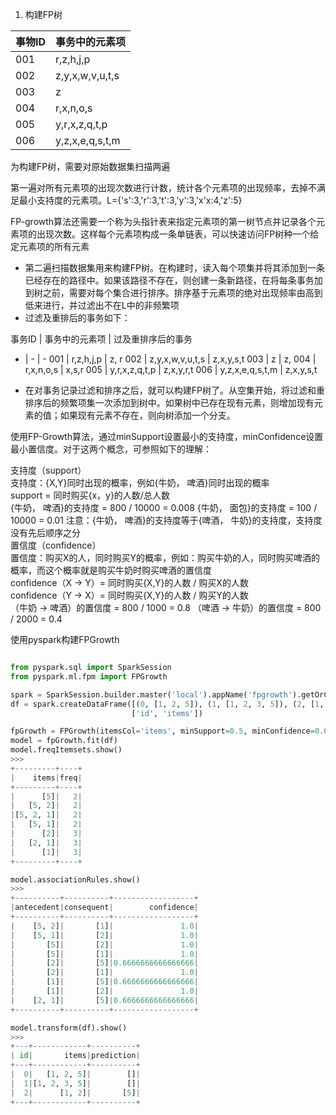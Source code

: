 
1. 构建FP树  


事物ID | 事务中的元素项 
 -| - 
 001|r,z,h,j,p
 002|z,y,x,w,v,u,t,s
 003|z
 004|r,x,n,o,s
 005|y,r,x,z,q,t,p
 006|y,z,x,e,q,s,t,m
 
 
 为构建FP树，需要对原始数据集扫描两遍  
 
 
 第一遍对所有元素项的出现次数进行计数，统计各个元素项的出现频率，去掉不满足最小支持度的元素项。L={'s':3,'r':3,'t':3,'y':3,'x'x:4,'z':5}  
 
 
 FP-growth算法还需要一个称为头指针表来指定元素项的第一树节点并记录各个元素项的出现次数。这样每个元素项构成一条单链表，可以快速访问FP树种一个给定元素项的所有元素  

- 第二遍扫描数据集用来构建FP树。在构建时，读入每个项集并将其添加到一条已经存在的路径中。如果该路径不存在，则创建一条新路径，在将每条事务加到树之前，需要对每个集合进行排序。排序基于元素项的绝对出现频率由高到低来进行，并过滤出不在L中的非频繁项  
- 过滤及重排后的事务如下：  

事务ID | 事务中的元素项 | 过及重排序后的事务
- | - | -
001 | r,z,h,j,p | z, r
002 | z,y,x,w,v,u,t,s | z,x,y,s,t
003 | z | z,
004 | r,x,n,o,s | x,s,r
005 | y,r,x,z,q,t,p | z,x,y,r,t
006 | y,z,x,e,q,s,t,m | z,x,y,s,t

- 在对事务记录过滤和排序之后，就可以构建FP树了。从空集开始，将过滤和重排序后的频繁项集一次添加到树中。如果树中已存在现有元素，则增加现有元素的值；如果现有元素不存在，则向树添加一个分支。 

使用FP-Growth算法，通过minSupport设置最小的支持度，minConfidence设置最小置信度。对于这两个概念，可参照如下的理解：  

支持度（support）  
支持度：{X,Y}同时出现的概率，例如{牛奶， 啤酒}同时出现的概率  
support = 同时购买{x，y}的人数/总人数  
{牛奶， 啤酒}的支持度 = 800 / 10000 = 0.008
{牛奶， 面包}的支持度 = 100 / 10000 = 0.01
注意：{牛奶， 啤酒}的支持度等于{啤酒， 牛奶}的支持度，支持度没有先后顺序之分  
置信度（confidence）  
置信度：购买X的人，同时购买Y的概率，例如：购买牛奶的人，同时购买啤酒的概率，而这个概率就是购买牛奶时购买啤酒的置信度  
confidence（X -> Y）= 同时购买{X,Y}的人数 / 购买X的人数  
confidence（Y -> X）= 同时购买{X,Y}的人数 / 购买Y的人数  
（牛奶 -> 啤酒）的置信度 = 800 / 1000 = 0.8
（啤酒 -> 牛奶）的置信度 = 800 / 2000 = 0.4

使用pyspark构建FPGrowth  

~~~python

from pyspark.sql import SparkSession
from pyspark.ml.fpm import FPGrowth

spark = SparkSession.builder.master('local').appName('fpgrowth').getOrCreate()
df = spark.createDataFrame([(0, [1, 2, 5]), (1, [1, 2, 3, 5]), (2, [1, 2])],
                           ['id', 'items'])

fpGrowth = FPGrowth(itemsCol='items', minSupport=0.5, minConfidence=0.6)
model = fpGrowth.fit(df)
model.freqItemsets.show()
>>>  
+---------+----+
|    items|freq|
+---------+----+
|      [5]|   2|
|   [5, 2]|   2|
|[5, 2, 1]|   2|
|   [5, 1]|   2|
|      [2]|   3|
|   [2, 1]|   3|
|      [1]|   3|
+---------+----+

model.associationRules.show()
>>>  
+----------+----------+------------------+
|antecedent|consequent|        confidence|
+----------+----------+------------------+
|    [5, 2]|       [1]|               1.0|
|    [5, 1]|       [2]|               1.0|
|       [5]|       [2]|               1.0|
|       [5]|       [1]|               1.0|
|       [2]|       [5]|0.6666666666666666|
|       [2]|       [1]|               1.0|
|       [1]|       [5]|0.6666666666666666|
|       [1]|       [2]|               1.0|
|    [2, 1]|       [5]|0.6666666666666666|
+----------+----------+------------------+

model.transform(df).show()
>>>   
+---+------------+----------+
| id|       items|prediction|
+---+------------+----------+
|  0|   [1, 2, 5]|        []|
|  1|[1, 2, 3, 5]|        []|
|  2|      [1, 2]|       [5]|
+---+------------+----------+
~~~
